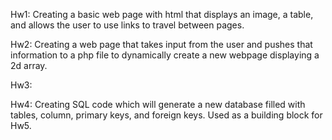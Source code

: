 Hw1: Creating a basic web page with html that displays an image, a table, and allows the user to use links to travel between pages.

Hw2: Creating a web page that takes input from the user and pushes that information to a php file to dynamically create a new webpage displaying a 2d array.

Hw3:

Hw4: Creating SQL code which will generate a new database filled with tables, column, primary keys, and foreign keys. Used as a building block for Hw5.
